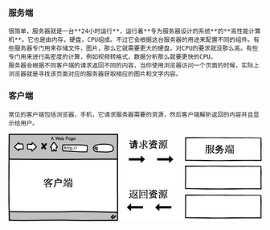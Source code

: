 ### 服务端
    很简单，服务器就是一台**24小时运行**，运行着**专为服务器设计的系统**的**高性能计算机**。它也是由内存，硬盘，CPU组成。不过它会根据这台服务器的用途来配置不同的组件。有些服务器专门用来存储文件，图片，那么它就需要更大的硬盘，对CPU的要求就没那么高。有些专门用来进行高密度的计算，例如视频转格式，数据分析那么就要更快的CPU。
    服务器会根据不同客户端的请求返回不同的内容，当你使用浏览器访问一个页面的时候，实际上浏览器就是寻找该页面对应的服务器获取相应的图片和文字内容。

### 客户端
    常见的客户端包括浏览器，手机，它请求服务器需要的资源，然后客户端解析返回的内容并且显示给用户。

![server_broswer](https://raw.githubusercontent.com/EngineGirl/basic-tutorial/master/imgs/basic/server_broswer.png)

